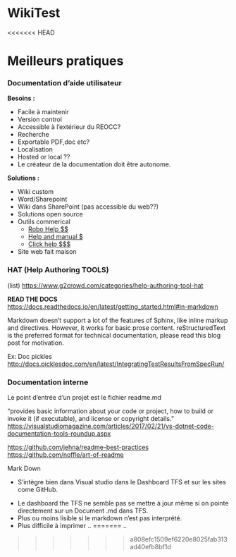 # WikiTest
<<<<<<< HEAD

# Meilleurs pratiques




### Documentation d’aide utilisateur
**Besoins :**
- Facile à maintenir
- Version control
- Accessible à l’extérieur du REOCC?
- Recherche
- Exportable PDF,doc etc?
- Localisation
- Hosted or local ??
- Le créateur de la documentation doit être autonome.

**Solutions :**
- Wiki custom
- Word/Sharepoint
- Wiki dans SharePoint (pas accessible du web??)
- Solutions open source
- Outils commerical
    - [Robo Help $$](https://www.adobe.com/ca/products/robohelp.html)
    - [Help and manual $](https://www.helpandmanual.com/products_hm_overview.html)
    - [Click help $$$](https://clickhelp.co/online-documentation-tool/)
- Site web fait maison


### HAT (Help Authoring TOOLS)
(list) https://www.g2crowd.com/categories/help-authoring-tool-hat

**READ THE DOCS**
https://docs.readthedocs.io/en/latest/getting_started.html#in-markdown

Markdown doesn’t support a lot of the features of Sphinx, like inline markup and directives. However, it works for basic prose content. reStructuredText is the preferred format for technical documentation, please read this blog post for motivation.

Ex: Doc pickles http://docs.picklesdoc.com/en/latest/IntegratingTestResultsFromSpecRun/ 



### Documentation interne
Le point d’entrée d’un projet est le fichier readme.md

“provides basic information about your code or project, how to build or invoke it (if executable), and license or copyright details.” 
https://visualstudiomagazine.com/articles/2017/02/21/vs-dotnet-code-documentation-tools-roundup.aspx


https://github.com/jehna/readme-best-practices
https://github.com/noffle/art-of-readme



Mark Down 
+ S’intègre bien dans Visual studio dans le Dashboard TFS et sur les sites come GitHub.

- Le dashboard the TFS ne semble pas se mettre à jour même si on pointe directement sur un Document .md dans TFS.
- Plus ou moins lisible si le markdown n’est pas interprété.
- Plus difficile à imprimer
..
=======
..
>>>>>>> a808efc1509ef6220e8025fab313ad40efb8bf1d
